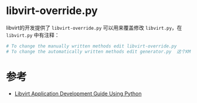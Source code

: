 # libvirt-override.py

libvirt的开发提供了 `libvirt-override.py` 可以用来覆盖修改 `libvirt.py`，在 `libvirt.py` 中有注释：

```python
# To change the manually written methods edit libvirt-override.py
# To change the automatically written methods edit generator.py  这个XML API的描述生成python wrapper
```



# 参考

* [Libvirt Application Development Guide Using Python](https://libvirt.org/docs/libvirt-appdev-guide-python/en-US/html/)